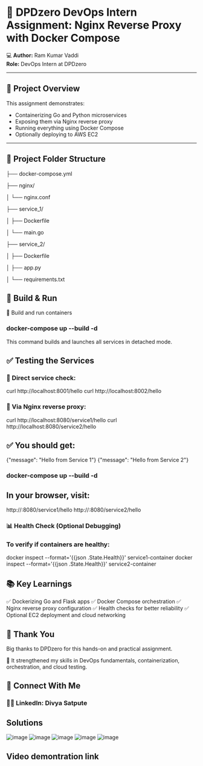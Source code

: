 # 🚀 DPDzero DevOps Intern Assignment: Nginx Reverse Proxy with Docker Compose

‍💻 **Author:** Ram Kumar Vaddi  
 **Role:** DevOps Intern at DPDzero

---

## 📌 Project Overview

This assignment demonstrates:

-  Containerizing Go and Python microservices
-  Exposing them via Nginx reverse proxy
-  Running everything using Docker Compose
- Optionally deploying to AWS EC2

---

## 📁 Project Folder Structure
├── docker-compose.yml

├── nginx/

│ └── nginx.conf

├── service_1/

│ ├── Dockerfile

│ └── main.go

├── service_2/

│ ├── Dockerfile

│ ├── app.py

│ └── requirements.txt



## 🧪 Build & Run
🔹 Build and run containers
### docker-compose up --build -d
This command builds and launches all services in detached mode.

## ✅ Testing the Services
### 🔹 Direct service check:
curl http://localhost:8001/hello
curl http://localhost:8002/hello
### 🔹 Via Nginx reverse proxy:

curl http://localhost:8080/service1/hello
curl http://localhost:8080/service2/hello
## ✅ You should get:
{"message": "Hello from Service 1"}
{"message": "Hello from Service 2"}


### docker-compose up --build -d
## In your browser, visit:


http://<your-ec2-ip>:8080/service1/hello
http://<your-ec2-ip>:8080/service2/hello
### 📊 Health Check (Optional Debugging)
### To verify if containers are healthy:

docker inspect --format='{{json .State.Health}}' service1-container
docker inspect --format='{{json .State.Health}}' service2-container
## 📚 Key Learnings
✅ Dockerizing Go and Flask apps
✅ Docker Compose orchestration
✅ Nginx reverse proxy configuration
✅ Health checks for better reliability
✅ Optional EC2 deployment and cloud networking

## 🙏 Thank You
Big thanks to DPDzero for this hands-on and practical assignment.

🧠 It strengthened my skills in DevOps fundamentals, containerization, orchestration, and cloud testing.

## 🔗 Connect With Me
### 👩‍💼 LinkedIn: Divya Satpute


## Solutions


![image](https://github.com/user-attachments/assets/89693513-225d-4da5-b556-0ffad6489ff5)
![image](https://github.com/user-attachments/assets/dade1f76-29c5-40da-8ff3-e1a589183a98)
![image](https://github.com/user-attachments/assets/32a9ab9e-34e4-4330-ae40-c414e9065d58)
![image](https://github.com/user-attachments/assets/0c613c06-2a0f-49ef-929f-374505bcfd51)
![image](https://github.com/user-attachments/assets/b3bc220b-9470-4802-aa16-338393f4208a)


## Video demontration link 
### 

